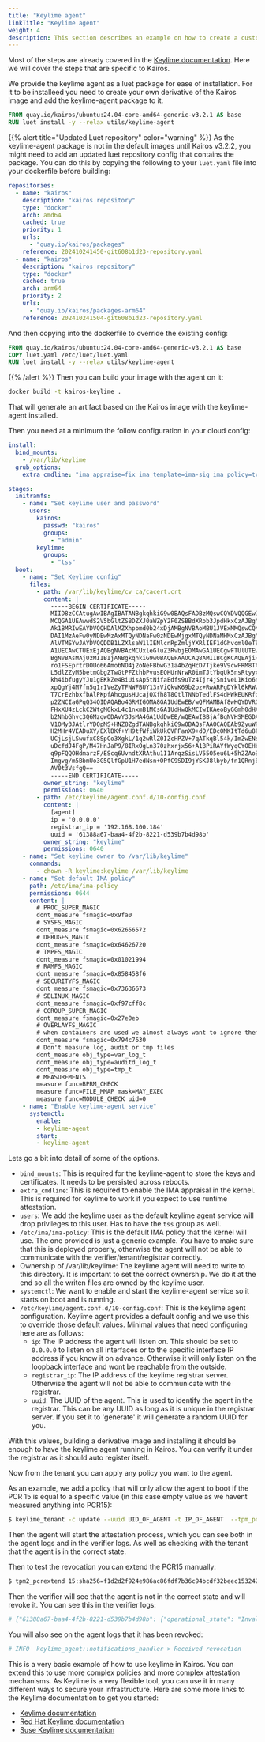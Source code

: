 ```yaml
---
title: "Keylime agent"
linkTitle: "Keylime agent"
weight: 4
description: This section describes an example on how to create a custom derivative with the Keylime agent
---
```



Most of the steps are already covered in the [Keylime documentation](https://keylime-docs.readthedocs.io/en/latest/). Here we will cover the steps that are specific to Kairos.


We provide the keylime agent as a luet package for ease of installation.
For it to be installeed you need to create your own derivative of the Kairos image and add the keylime-agent package to it.


```Dockerfile
FROM quay.io/kairos/ubuntu:24.04-core-amd64-generic-v3.2.1 AS base
RUN luet install -y --relax utils/keylime-agent
```

{{% alert title="Updated Luet repository" color="warning" %}}
As the keylime-agent package is not in the default images until Kairos v3.2.2, you might need to add an updated luet repository config that contains the package. You can do this by copying the following to your `luet.yaml` file into your dockerfile before building:


```yaml
repositories:
  - name: "kairos"
    description: "kairos repository"
    type: "docker"
    arch: amd64
    cached: true
    priority: 1
    urls:
      - "quay.io/kairos/packages"
    reference: 202410241450-git608b1d23-repository.yaml
  - name: "kairos"
    description: "kairos repository"
    type: "docker"
    cached: true
    arch: arm64
    priority: 2
    urls:
      - "quay.io/kairos/packages-arm64"
    reference: 202410241504-git608b1d23-repository.yaml
```

And then copying into the dockerfile to override the existing config:

```Dockerfile
FROM quay.io/kairos/ubuntu:24.04-core-amd64-generic-v3.2.1 AS base
COPY luet.yaml /etc/luet/luet.yaml
RUN luet install -y --relax utils/keylime-agent
```

{{% /alert %}}
Then you can build your image with the agent on it:

```bash
docker build -t kairos-keylime .
```


That will generate an artifact based on the Kairos image with the keylime-agent installed.

Then you need at a minimum the follow configuration in your cloud config:

```yaml
install:
  bind_mounts:
    - /var/lib/keylime
  grub_options:
    extra_cmdline: "ima_appraise=fix ima_template=ima-sig ima_policy=tcb"

stages:
  initramfs:
    - name: "Set keylime user and password"
      users:
        kairos:
          passwd: "kairos"
          groups:
            - "admin"
        keylime:
          groups:
            - "tss"
  boot:
    - name: "Set Keylime config"
      files:
        - path: /var/lib/keylime/cv_ca/cacert.crt
          content: |
            -----BEGIN CERTIFICATE-----
            MIID8zCCAtugAwIBAgIBATANBgkqhkiG9w0BAQsFADBzMQswCQYDVQQGEwJVUzEm
            MCQGA1UEAwwdS2V5bGltZSBDZXJ0aWZpY2F0ZSBBdXRob3JpdHkxCzAJBgNVBAgM
            Ak1BMRIwEAYDVQQHDAlMZXhpbmd0b24xDjAMBgNVBAoMBU1JVExMMQswCQYDVQQL
            DAI1MzAeFw0yNDEwMzAxMTQyNDNaFw0zNDEwMjgxMTQyNDNaMHMxCzAJBgNVBAYT
            AlVTMSYwJAYDVQQDDB1LZXlsaW1lIENlcnRpZmljYXRlIEF1dGhvcml0eTELMAkG
            A1UECAwCTUExEjAQBgNVBAcMCUxleGluZ3RvbjEOMAwGA1UECgwFTUlUTEwxCzAJ
            BgNVBAsMAjUzMIIBIjANBgkqhkiG9w0BAQEFAAOCAQ8AMIIBCgKCAQEAjiRxfpyt
            ro1FSEprtrDOUo66AmobNO4j2oNeFBbwG31a4bZqHcD7Tjke9V9cwFRM8TtBrg0r
            L5dlZZyM5betmGbgZTwGtPFZthbPvusEOHUrNrwR0imTJtYbqUk5nsRtyyxDJdec
            kh4ibfugyYJu1gEKkZe4BiUisAp5tNifaEdfs9uTz4Ijr4jSniveL1Kio6ngARvM
            xpQgYj4M7fn5q1rIVeZyTFNWFBUY13rViQkvK69b2oz+RwARPgDYkl6kRW/7Z07f
            T7CrEzhbxfbAlPKpfAhcgusHUcajQXfh8T8OtlTNNbTedlFS4dHWkEUKRfoUA09h
            p2ZNCIaGPqQ34QIDAQABo4GRMIGOMA8GA1UdEwEB/wQFMAMBAf8wHQYDVR0OBBYE
            FHxXU4zLckC2WtgM6kxL4c1nxmB1MCsGA1UdHwQkMCIwIKAeoByGGmh0dHA6Ly9s
            b2NhbGhvc3Q6MzgwODAvY3JsMA4GA1UdDwEB/wQEAwIBBjAfBgNVHSMEGDAWgBR8
            V1OMy3JAtlrYDOpMS+HNZ8ZgdTANBgkqhkiG9w0BAQsFAAOCAQEAb9ZyuWPLQDd+
            H2MHr4VEADuXY/EXlBKf+YH9tfWfiWkUkOVPFanX9+dO/EDcOMKItTd6u8FI05SL
            UCjLsjLSwufxC8SpCo3XgkL/1q2wRlZ0IZcHPZV+7qATkqBl54k/ImZwENs0oXuT
            uDcfdJ4FgP/M47HnJaP9/8IRxOgLn370zhxrjx56+A1BPiRAYfWyqCYOEHbFd+Cf
            q9pFQQOHdmarzF/EScq6UvndtXRAthu1I1ArqzSisLV55O5eu6L+5h2ZAoBHlCD6
            Imgvg/m5BbmUo3G5QlfGpU1H7edNsn+OPfC9SDI9jYSKJ8lbyb/fn1QRnjEEnzqs
            AV0t3VsfgQ==
            -----END CERTIFICATE-----
          owner_string: "keylime"
          permissions: 0640
        - path: /etc/keylime/agent.conf.d/10-config.conf
          content: |
            [agent]
            ip = '0.0.0.0'
            registrar_ip = '192.168.100.184'
            uuid = '61388a67-baa4-4f2b-8221-d539b7b4d98b'
          owner_string: "keylime"
          permissions: 0640
    - name: "Set keylime owner to /var/lib/keylime"
      commands:
        - chown -R keylime:keylime /var/lib/keylime
    - name: "Set default IMA policy"
      path: /etc/ima/ima-policy
      permissions: 0644
      content: |
        # PROC_SUPER_MAGIC
        dont_measure fsmagic=0x9fa0
        # SYSFS_MAGIC
        dont_measure fsmagic=0x62656572
        # DEBUGFS_MAGIC
        dont_measure fsmagic=0x64626720
        # TMPFS_MAGIC
        dont_measure fsmagic=0x01021994
        # RAMFS_MAGIC
        dont_measure fsmagic=0x858458f6
        # SECURITYFS_MAGIC
        dont_measure fsmagic=0x73636673
        # SELINUX_MAGIC
        dont_measure fsmagic=0xf97cff8c
        # CGROUP_SUPER_MAGIC
        dont_measure fsmagic=0x27e0eb
        # OVERLAYFS_MAGIC
        # when containers are used we almost always want to ignore them
        dont_measure fsmagic=0x794c7630
        # Don't measure log, audit or tmp files
        dont_measure obj_type=var_log_t
        dont_measure obj_type=auditd_log_t
        dont_measure obj_type=tmp_t
        # MEASUREMENTS
        measure func=BPRM_CHECK
        measure func=FILE_MMAP mask=MAY_EXEC
        measure func=MODULE_CHECK uid=0
    - name: "Enable keylime-agent service"
      systemctl:
        enable:
        - keylime-agent
        start:
        - keylime-agent
```


Lets go a bit into detail of some of the options.

- `bind_mounts`: This is required for the keylime-agent to store the keys and certificates. It needs to be persisted across reboots.
- `extra_cmdline`: This is required to enable the IMA appraisal in the kernel. This is required for keylime to work if you expect to use runtime attestation.
- `users`: We add the keylime user as the default keylime agent service will drop privileges to this user. Has to have the `tss` group as well.
- `/etc/ima/ima-policy`: This is the default IMA policy that the kernel will use. The one provided is just a generic example.
  You have to make sure that this is deployed properly, otherwise the agent will not be able to communicate with the verifier/tenant/registrar correctly.
- Ownership of /var/lib/keylime: The keylime agent will need to write to this directory. It is important to set the correct ownership. We do it at the end so all the writen files are owned by the keylime user.
- `systemctl`: We want to enable and start the keylime-agent service so it starts on boot and is running.
- `/etc/keylime/agent.conf.d/10-config.conf`: This is the keylime agent configuration. Keylime agent provides a default config and we use this to override those default values. Minimal values that need configuring here are as follows:
    - `ip`: The IP address the agent will listen on. This should be set to `0.0.0.0` to listen on all interfaces or to the specific interface IP address if you know it on advance. Otherwise it will only listen on the loopback interface and wont be reachable from the outside.
    - `registrar_ip`: The IP address of the keylime registrar server. Otherwise the agent will not be able to communicate with the registrar.
    - `uuid`: The UUID of the agent. This is used to identify the agent in the registrar. This can be any UUID as long as it is unique in the registrar server. If you set it to 'generate' it will generate a random UUID for you.


With this values, building a derivative image and installing it should be enough to have the keylime agent running in Kairos.
You can verify it under the registrar as it should auto register itself.


Now from the tenant you can apply any policy you want to the agent.

As an example, we add a policy that will only allow the agent to boot if the PCR 15 is equal to a specific value (in this case empty value as we havent measured anything into PCR15):

```bash
$ keylime_tenant -c update --uuid UID_OF_AGENT -t IP_OF_AGENT  --tpm_policy '{"15":["0000000000000000000000000000000000000000","0000000000000000000000000000000000000000000000000000000000000000","000000000000000000000000000000000000000000000000000000000000000000000000000000000000000000000000"]}'
```

Then the agent will start the attestation process, which you can see both in the agent logs and in the verifier logs. As well as checking with the tenant that the agent is in the correct state.

Then to test the revocation you can extend the PCR15 manually:

```bash
$ tpm2_pcrextend 15:sha256=f1d2d2f924e986ac86fdf7b36c94bcdf32beec15324234324234234333333333
```

Then the verifier will see that the agent is not in the correct state and will revoke it. You can see this in the verifier logs:

```bash
# {"61388a67-baa4-4f2b-8221-d539b7b4d98b": {"operational_state": "Invalid Quote", "v": null, "ip": "192.168.100.164", "port": 9002, "tpm_policy": "{ \"15\": [\"0000000000000000000000000000000000000000\", \"0000000000000000000000000000000000000000000000000000000000000000\", \"000000000000000000000000000000000000000000000000000000000000000000000000000000000000000000000000\"], \"mask\": \"0x408000\"}", "meta_data": "{}", "has_mb_refstate": 0, "has_runtime_policy": 0, "accept_tpm_hash_algs": ["sha512", "sha384", "sha256"], "accept_tpm_encryption_algs": ["ecc", "rsa"], "accept_tpm_signing_algs": ["ecschnorr", "rsassa"], "hash_alg": "sha256", "enc_alg": "rsa", "sign_alg": "rsassa", "verifier_id": "default", "verifier_ip": "127.0.0.1", "verifier_port": 8881, "severity_level": 6, "last_event_id": "pcr_validation.invalid_pcr_15", "attestation_count": 158, "last_received_quote": 1730388195, "last_successful_attestation": 1730388193}}
```

You will also see on the agent logs that it has been revoked:

```bash
# INFO  keylime_agent::notifications_handler > Received revocation
```

This is a very basic example of how to use keylime in Kairos. You can extend this to use more complex policies and more complex attestation mechanisms.
As Keylime is a very flexible tool, you can use it in many different ways to secure your infrastructure. Here are some more links to the Keylime documentation to get you started:
- [Keylime documentation](https://keylime-docs.readthedocs.io/en/latest/)
- [Red Hat Keylime documentation](https://docs.redhat.com/en/documentation/red_hat_enterprise_linux/9/html/security_hardening/assembly_ensuring-system-integrity-with-keylime_security-hardening)
- [Suse Keylime documentation](https://documentation.suse.com/sle-micro/6.0/html/Micro-keylime/index.html)